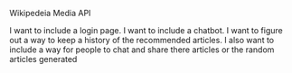 Wikipedeia Media API

I want to include a login page. I want to include a chatbot. I want to figure out a way to keep a history of the recommended articles. I also want to include a way for people to chat and share there articles or the random articles generated
